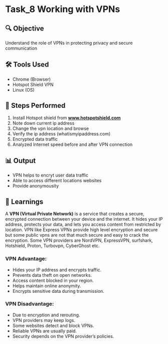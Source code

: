 # Task_8 Working with VPNs

## 🔍 Objective
 Understand the role of VPNs in protecting privacy and secure communication
 
## 🛠 Tools Used
- Chrome (Browser)
- Hotspot Shield VPN
- Linux (OS)

## 🧪 Steps Performed
1. Install Hotspot shield from **www.hotspotshield.com**
2. Note down current ip address 
3. Change the vpn location and browse
4. Verify the ip address (whatismyipaddress.com)
5. Encrypted data traffic
6. Analyzed Internet speed before and after VPN connection 


## 📊 Output
- VPN helps to encryt user data traffic
- Able to access different locations websites
- Provide anonymousity


## 🧠 Learnings
  A **VPN (Virtual Private Network)** is a service that creates a secure, encrypted connection between your device and the internet. It hides your IP address, protects your data, and lets you access content from restricted by location. VPN like Express VPNs provide high level encryption and secure but some public vpns are not that much secure and easy to crack the encryption. Some VPN providers are NordVPN, ExpressVPN, surfshark, Hotshield, Proton, Turbovpn, CyberGhost etc.

 ### VPN Advantage:
  - Hides your IP address and encrypts traffic.
  - Prevents data theft on open networks.
  - Access content blocked in your region.
  - Helps maintain online anonymity.
  - Encrypts sensitive data during transmission.

### VPN Disadvantage:
  - Due to encryption and rerouting.
  - VPN providers may keep logs.
  - Some websites detect and block VPNs.
  - Reliable VPNs are usually paid.
  - Security depends on the VPN provider’s policies.


